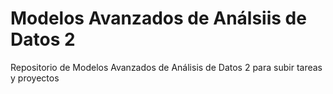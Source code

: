 # Modelos Avanzados de Análsiis de Datos 2
Repositorio de Modelos Avanzados de Análisis de Datos 2 para subir tareas y proyectos

